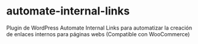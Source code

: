 # automate-internal-links
Plugin de WordPress Automate Internal Links para automatizar la creación de enlaces internos para páginas webs (Compatible con WooCommerce)

